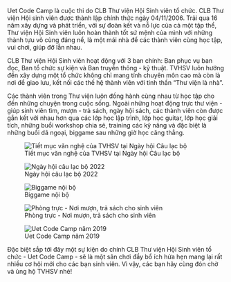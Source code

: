 Uet Code Camp là cuộc thi do CLB Thư viện Hội Sinh viên tổ chức. CLB Thư viện Hội sinh viên được thành lập chính thức ngày 04/11/2006. Trải qua 16 năm xây dựng và phát triển, với sự đoàn kết và nỗ lực của cả một tập thể, Thư viện Hội Sinh viên luôn hoàn thành tốt sứ mệnh của mình với những thành tựu vô cùng đáng nể, là một mái nhà để các thành viên cùng học tập, vui chơi, giúp đỡ lẫn nhau.

CLB Thư viện Hội Sinh viên hoạt động với 3 ban chính: Ban phục vụ ban đọc, Ban tổ chức sự kiện và Ban truyền thông -  kỹ thuật. TVHSV luôn hướng đến xây dựng một tổ chức không chỉ mang tính chuyên môn cao mà còn là nơi để giao lưu, kết nối các thế hệ thành viên với tinh thần “Thư viện là nhà”.

Các thành viên trong Thư viện luôn đồng hành cùng nhau từ học tập cho đến những chuyện trong cuộc sống. Ngoài những hoạt động trực thư viện - giúp sinh viên tìm, mượn - trả sách, ngày hội sách, các thành viên còn được gắn kết với nhau hơn qua các lớp học lập trình, lớp học guitar, lớp học giải tích, những buổi workshop chia sẻ, training các kỹ năng và đặc biệt là những buổi dã ngoại, biggame sau những giờ học căng thẳng.

<figure>
<img src='/anh1_blog2.jpg' alt='Tiết mục văn nghệ của TVHSV tại Ngày hội Câu lạc bộ' />
<figcaption>Tiết mục văn nghệ của TVHSV tại Ngày hội Câu lạc bộ</figcaption>
</figure>

<figure>
<img src='/anh2_blog2.png' alt='Ngày hội câu lạc bộ 2022' />
<figcaption>Ngày hội câu lạc bộ 2022</figcaption>
</figure>

<figure>
<img src='/anh3_blog2.jpg' alt='Biggame nội bộ' />
<figcaption>Biggame nội bộ</figcaption>
</figure>

<figure>
<img src='/anh4_blog2.jpg' alt='Phòng trực - Nơi mượn, trả sách cho sinh viên' />
<figcaption>Phòng trực - Nơi mượn, trả sách cho sinh viên</figcaption>
</figure>

<figure>
<img src='/anh5_blog2.jpg' alt='Uet Code Camp năm 2019' />
<figcaption>Uet Code Camp năm 2019</figcaption>
</figure>

Đặc biệt sắp tới đây một sự kiện do chính CLB Thư viện Hội Sinh viên tổ chức - Uet Code Camp - sẽ là một sân chơi đầy bổ ích hứa hẹn mang lại rất nhiều cơ hội mới cho các bạn sinh viên. Vì vậy, các bạn hãy cùng đón chờ và ủng hộ TVHSV nhé!
